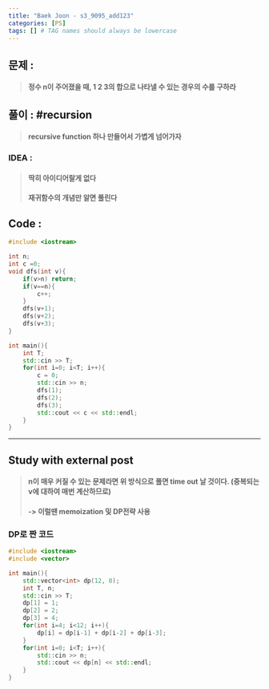 ```yaml
---
title: "Baek Joon - s3_9095_add123"
categories: [PS]
tags: [] # TAG names should always be lowercase
---
```

## 문제 :
> #### 정수 n이 주어졌을 때, 1 2 3의 합으로 나타낼 수 있는 경우의 수를 구하라

## 풀이 : #recursion
> #### recursive function 하나 만들어서 가볍게 넘어가자

### IDEA : 
> #### 딱히 아이디어랄게 없다
> #### 재귀함수의 개념만 알면 풀린다

## Code :
```cpp
#include <iostream>

int n;
int c =0;
void dfs(int v){
    if(v>n) return;
    if(v==n){
        c++;
    }
    dfs(v+1);
    dfs(v+2);
    dfs(v+3);
}

int main(){
    int T;
    std::cin >> T;
    for(int i=0; i<T; i++){
        c = 0;
        std::cin >> n;
        dfs(1);
        dfs(2);
        dfs(3);
        std::cout << c << std::endl;
    }
}
```
-----------------
## Study with external post
> #### n이 매우 커질 수 있는 문제라면 위 방식으로 풀면 time out 날 것이다. (중복되는 v에 대하여 매번 계산하므로)
> #### -> 이럴땐 memoization 및 DP전략 사용

### DP로 짠 코드
```cpp
#include <iostream>
#include <vector>

int main(){
    std::vector<int> dp(12, 0);
    int T, n;
    std::cin >> T;
    dp[1] = 1;
    dp[2] = 2;
    dp[3] = 4;
    for(int i=4; i<12; i++){
        dp[i] = dp[i-1] + dp[i-2] + dp[i-3];
    }
    for(int i=0; i<T; i++){
        std::cin >> n;
        std::cout << dp[n] << std::endl;
    }
}
```


